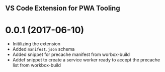 ## VS Code Extension for PWA Tooling

<a name="0.0.1"></a>
# 0.0.1 (2017-06-10)

* Initilizing the extension
* Added `manifest.json` schema
* Added snippet for precache manifest from worbox-build
* Addef snippet to create a service worker ready to accept the precache list from workbox-build
